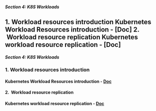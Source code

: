 ##### Section 4: K8S Workloads
 1. Workload resources introduction
 Kubernetes Workload Resources introduction - [Doc]
 2.  Workload resource replication
 Kubernetes workload resource replication - [Doc]
---
##### Section 4: K8S Workloads
### 1. Workload resources introduction
#### Kubernetes Workload Resources introduction - [Doc](obsidian://open?vault=tutorialHell&file=Orchestration%2Fk8engineers.com%2FKubernetes-Deep-Dive%2Foffl-raw-docs%2Fkubernetes%20deepdive%2Fsection4-workloads%2F1.%20Kubernetes%20Workload%20Resources%20introduction.docx)
#### 2.  Workload resource replication
#### Kubernetes workload resource replication - [Doc](obsidian://open?vault=tutorialHell&file=Orchestration%2Fk8engineers.com%2FKubernetes-Deep-Dive%2Foffl-raw-docs%2Fkubernetes%20deepdive%2Fsection4-workloads%2F2.%20Kubernetes%20workload%20resource%20repliaction.docx)
